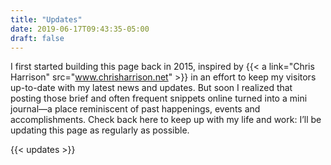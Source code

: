 ```yaml
---
title: "Updates"
date: 2019-06-17T09:43:35-05:00
draft: false
---
```

I first started building this page back in 2015, inspired by {{< a link="Chris Harrison" src="www.chrisharrison.net" >}} in an effort to keep my visitors up-to-date with my latest news and updates. But soon I realized that posting those brief and often frequent snippets online turned into a mini journal—a place reminiscent of past happenings, events and accomplishments. Check back here to keep up with my life and work: I’ll be updating this page as regularly as possible.

{{< updates >}}

